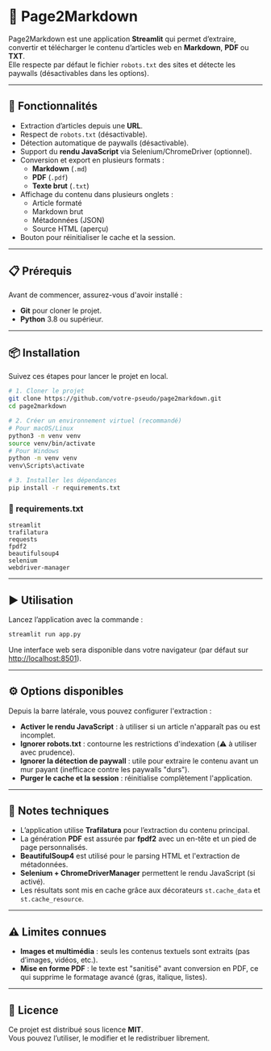 # 📰 Page2Markdown

Page2Markdown est une application **Streamlit** qui permet d’extraire, convertir et télécharger le contenu d’articles web en **Markdown**, **PDF** ou **TXT**.  
Elle respecte par défaut le fichier `robots.txt` des sites et détecte les paywalls (désactivables dans les options).

---

## 🚀 Fonctionnalités

- Extraction d’articles depuis une **URL**.
- Respect de `robots.txt` (désactivable).
- Détection automatique de paywalls (désactivable).
- Support du **rendu JavaScript** via Selenium/ChromeDriver (optionnel).
- Conversion et export en plusieurs formats :
  - **Markdown** (`.md`)
  - **PDF** (`.pdf`)
  - **Texte brut** (`.txt`)
- Affichage du contenu dans plusieurs onglets :
  - Article formaté
  - Markdown brut
  - Métadonnées (JSON)
  - Source HTML (aperçu)
- Bouton pour réinitialiser le cache et la session.

---

## 📋 Prérequis

Avant de commencer, assurez-vous d'avoir installé :
- **Git** pour cloner le projet.
- **Python** 3.8 ou supérieur.

---

## 📦 Installation

Suivez ces étapes pour lancer le projet en local.

```bash
# 1. Cloner le projet
git clone https://github.com/votre-pseudo/page2markdown.git
cd page2markdown

# 2. Créer un environnement virtuel (recommandé)
# Pour macOS/Linux
python3 -m venv venv
source venv/bin/activate
# Pour Windows
python -m venv venv
venv\Scripts\activate

# 3. Installer les dépendances
pip install -r requirements.txt
```

### 📝 requirements.txt
```
streamlit
trafilatura
requests
fpdf2
beautifulsoup4
selenium
webdriver-manager
```

---

## ▶️ Utilisation

Lancez l’application avec la commande :

```bash
streamlit run app.py
```

Une interface web sera disponible dans votre navigateur (par défaut sur [http://localhost:8501](http://localhost:8501)).

---

## ⚙️ Options disponibles

Depuis la barre latérale, vous pouvez configurer l'extraction :

- **Activer le rendu JavaScript** : à utiliser si un article n'apparaît pas ou est incomplet.  
- **Ignorer robots.txt** : contourne les restrictions d'indexation (⚠️ à utiliser avec prudence).  
- **Ignorer la détection de paywall** : utile pour extraire le contenu avant un mur payant (inefficace contre les paywalls "durs").  
- **Purger le cache et la session** : réinitialise complètement l'application.

---

## 🔧 Notes techniques

- L’application utilise **Trafilatura** pour l’extraction du contenu principal.  
- La génération **PDF** est assurée par **fpdf2** avec un en-tête et un pied de page personnalisés.  
- **BeautifulSoup4** est utilisé pour le parsing HTML et l'extraction de métadonnées.  
- **Selenium + ChromeDriverManager** permettent le rendu JavaScript (si activé).  
- Les résultats sont mis en cache grâce aux décorateurs `st.cache_data` et `st.cache_resource`.  

---

## ⚠️ Limites connues

- **Images et multimédia** : seuls les contenus textuels sont extraits (pas d’images, vidéos, etc.).  
- **Mise en forme PDF** : le texte est "sanitisé" avant conversion en PDF, ce qui supprime le formatage avancé (gras, italique, listes).  

---

## 📜 Licence

Ce projet est distribué sous licence **MIT**.  
Vous pouvez l’utiliser, le modifier et le redistribuer librement.
